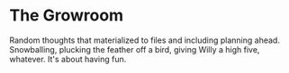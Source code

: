 The Growroom
============

Random thoughts that materialized to
files and including planning ahead.
Snowballing, plucking the feather off a
bird, giving Willy a high five,
whatever.  It's about having fun.
